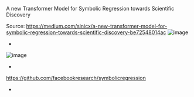 A new Transformer Model for Symbolic Regression towards Scientific Discovery

Source: https://medium.com/sinicx/a-new-transformer-model-for-symbolic-regression-towards-scientific-discovery-be72548014ac
![image](https://github.com/user-attachments/assets/64c0fe86-2900-43e0-a9d6-42c00b35910e)

-
![image](https://github.com/user-attachments/assets/b416763c-8656-491c-8ac0-2e659446cbad)

-
https://github.com/facebookresearch/symbolicregression

-

